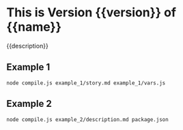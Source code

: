This is Version {{version}} of {{name}}
=======================================

{{description}}

Example 1
---------

```
node compile.js example_1/story.md example_1/vars.js
```


Example 2
---------

```
node compile.js example_2/description.md package.json
```


